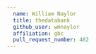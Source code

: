 ```yaml
---
  name: William Naylor
  title: thedatabank
  github_user: wmnaylor
  affiliation: gbc
  pull_request_number: 482
---
```

